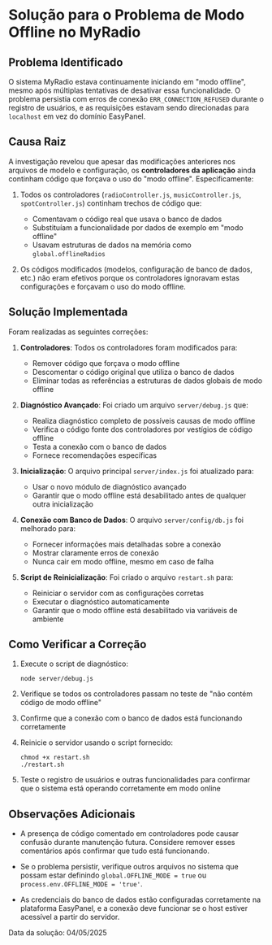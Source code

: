 # Solução para o Problema de Modo Offline no MyRadio

## Problema Identificado

O sistema MyRadio estava continuamente iniciando em "modo offline", mesmo após múltiplas tentativas de desativar essa funcionalidade. O problema persistia com erros de conexão `ERR_CONNECTION_REFUSED` durante o registro de usuários, e as requisições estavam sendo direcionadas para `localhost` em vez do domínio EasyPanel.

## Causa Raiz

A investigação revelou que apesar das modificações anteriores nos arquivos de modelo e configuração, os **controladores da aplicação** ainda continham código que forçava o uso do "modo offline". Especificamente:

1. Todos os controladores (`radioController.js`, `musicController.js`, `spotController.js`) continham trechos de código que:
   - Comentavam o código real que usava o banco de dados
   - Substituíam a funcionalidade por dados de exemplo em "modo offline"
   - Usavam estruturas de dados na memória como `global.offlineRadios`

2. Os códigos modificados (modelos, configuração de banco de dados, etc.) não eram efetivos porque os controladores ignoravam estas configurações e forçavam o uso do modo offline.

## Solução Implementada

Foram realizadas as seguintes correções:

1. **Controladores**: Todos os controladores foram modificados para:
   - Remover código que forçava o modo offline
   - Descomentar o código original que utiliza o banco de dados
   - Eliminar todas as referências a estruturas de dados globais de modo offline

2. **Diagnóstico Avançado**: Foi criado um arquivo `server/debug.js` que:
   - Realiza diagnóstico completo de possíveis causas de modo offline
   - Verifica o código fonte dos controladores por vestígios de código offline
   - Testa a conexão com o banco de dados
   - Fornece recomendações específicas

3. **Inicialização**: O arquivo principal `server/index.js` foi atualizado para:
   - Usar o novo módulo de diagnóstico avançado
   - Garantir que o modo offline está desabilitado antes de qualquer outra inicialização

4. **Conexão com Banco de Dados**: O arquivo `server/config/db.js` foi melhorado para:
   - Fornecer informações mais detalhadas sobre a conexão
   - Mostrar claramente erros de conexão
   - Nunca cair em modo offline, mesmo em caso de falha

5. **Script de Reinicialização**: Foi criado o arquivo `restart.sh` para:
   - Reiniciar o servidor com as configurações corretas
   - Executar o diagnóstico automaticamente
   - Garantir que o modo offline está desabilitado via variáveis de ambiente

## Como Verificar a Correção

1. Execute o script de diagnóstico:
   ```
   node server/debug.js
   ```

2. Verifique se todos os controladores passam no teste de "não contém código de modo offline"

3. Confirme que a conexão com o banco de dados está funcionando corretamente

4. Reinicie o servidor usando o script fornecido:
   ```
   chmod +x restart.sh
   ./restart.sh
   ```

5. Teste o registro de usuários e outras funcionalidades para confirmar que o sistema está operando corretamente em modo online

## Observações Adicionais

- A presença de código comentado em controladores pode causar confusão durante manutenção futura. Considere remover esses comentários após confirmar que tudo está funcionando.

- Se o problema persistir, verifique outros arquivos no sistema que possam estar definindo `global.OFFLINE_MODE = true` ou `process.env.OFFLINE_MODE = 'true'`.

- As credenciais do banco de dados estão configuradas corretamente na plataforma EasyPanel, e a conexão deve funcionar se o host estiver acessível a partir do servidor.

Data da solução: 04/05/2025 
